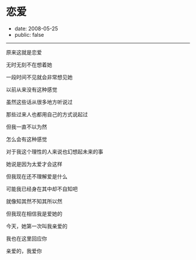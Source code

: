 # 恋爱

- date: 2008-05-25
- public: false

--------------------------


原来这就是恋爱

无时无刻不在想着她

一段时间不见就会非常想见她

以前从来没有这种感觉

虽然这些话从很多地方听说过

那些过来人也都用自己的方式说起过

但我一直不以为然

怎么会有这种感觉

对于我这个理性的人来说也幻想起未来的事

她说是因为太爱才会这样

但我现在还不理解爱是什么

可能我已经身在其中却不自知吧

就像知其然不知其所以然


但我现在相信我是爱她的

今天，她第一次叫我亲爱的

我也在这里回应你

亲爱的，我爱你
